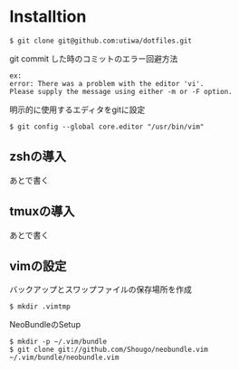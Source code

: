 Installtion
========

```
$ git clone git@github.com:utiwa/dotfiles.git
```
git commit した時のコミットのエラー回避方法
```
ex:
error: There was a problem with the editor 'vi'.
Please supply the message using either -m or -F option.
```
明示的に使用するエディタをgitに設定
```
$ git config --global core.editor "/usr/bin/vim"
```

zshの導入
---
あとで書く

tmuxの導入
---
あとで書く

vimの設定
---
バックアップとスワップファイルの保存場所を作成
```
$ mkdir .vimtmp
```
NeoBundleのSetup
```
$ mkdir -p ~/.vim/bundle
$ git clone git://github.com/Shougo/neobundle.vim ~/.vim/bundle/neobundle.vim
```

